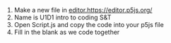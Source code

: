 1. Make a new file in [editor.](https://editor.p5js.org/)https://editor.p5js.org/
2. Name is U1D1 intro to coding S&T
3. Open Script.js and copy the code into your p5js file
4. Fill in the blank as we code together
